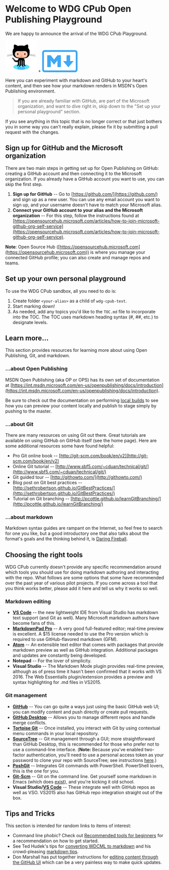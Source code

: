 # Welcome to WDG CPub Open Publishing Playground
We are happy to announce the arrival of the WDG CPub Playground.

![Git logo](../images/github-logo.png) + ![Markdown logo](../images/markdown-logo.png)

Here you can experiment with markdown and GitHub to your heart's content, and then see how your markdown renders in MSDN's Open Publishing environment.

> If you are already familiar with GitHub, are part of the Microsoft organization, and want to dive right in, skip down to the "Set up your personal playground" section.

If you see anything in this topic that is no longer correct or that just bothers you in some way you can't really explain, please fix it by submitting a pull request with the changes.

## Sign up for GitHub and the Microsoft organization
There are two main steps in getting set up for Open Publishing on GitHub: creating a GitHub account and then connecting it to the Microsoft organization.
If you already have a GitHub account you want to use, you can skip the first step.

1. **Sign up for GitHub** -- Go to [https://github.com/](https://github.com/) and sign up as a new user. You can use any email account you want to sign up, and your username doesn't have to match your Microsoft alias.
2. **Connect your GitHub account to your alias and the Microsoft organization** -- For this step, follow the instructions found at  [https://opensourcehub.microsoft.com/articles/how-to-join-microsoft-github-org-self-service](https://opensourcehub.microsoft.com/articles/how-to-join-microsoft-github-org-self-service).

**Note**: Open Source Hub ([https://opensourcehub.microsoft.com](https://opensourcehub.microsoft.com)) is where you manage your connected GitHub profile; you can also create and manage repos and teams.

## Set up your own personal playground
To use the WDG CPub sandbox, all you need to do is:

1. Create folder `<your-alias>` as a child of `wdg-cpub-test`.
2. Start marking down!
3. As needed, add any topics you'd like to the `TOC.md` file to incorporate into the TOC. The TOC uses markdown heading syntax (#, ##, etc.) to designate levels.

## Learn more...
This section provides resources for learning more about using Open Publishing, Git, and markdown.

### ...about Open Publishing
MSDN Open Publishing (aka OP or OPS) has its own set of documentation at [https://int.msdn.microsoft.com/en-us/openpublishing/docs/introduction](https://int.msdn.microsoft.com/en-us/openpublishing/docs/introduction).

Be sure to check out the documentation on performing [local builds](https://int.msdn.microsoft.com/en-us/openpublishing/docs/partnerdocs/local-build-and-preview) to see how you can preview your content locally and publish to stage simply by pushing to the master.

### ...about Git
There are many resources on using Git out there. Great tutorials are available on using GitHub on GitHub itself (see the home page). Here are some additional resources some have found helpful:

* Pro Git online book -- [http://git-scm.com/book/en/v2](http://git-scm.com/book/en/v2)
* Online Git tutorial -- [http://www.sbf5.com/~cduan/technical/git/](http://www.sbf5.com/~cduan/technical/git/)
* Git guided tour -- [http://githowto.com/](http://githowto.com/)
* Blog post on Git best practices -- [http://sethrobertson.github.io/GitBestPractices/](http://sethrobertson.github.io/GitBestPractices/)
* Tutorial on Git branching -- [http://pcottle.github.io/learnGitBranching/](http://pcottle.github.io/learnGitBranching/)

### ...about markdown
Markdown syntax guides are rampant on the Internet, so feel free to search for one you like, but a good introductory one that also talks about the format's goals and the thinking behind it, is [Daring Fireball](http://daringfireball.net/projects/markdown/).

## Choosing the right tools
WDG CPub currently doesn't provide any specific recommendation around which tools you should use for doing markdown authoring and interacting with the repo. What follows are some options that some have recommended over the past year of various pilot projects. If you come across a tool that you think works better, please add it here and tell us why it works so well.

### Markdown editing
* **[VS Code](https://code.visualstudio.com/)** -- the new lightweight IDE from Visual Studio has markdown text support (and Git as well). Many Microsoft markdown authors have become fans of this.
* **[MarkdownPad Pro](http://www.markdownpad.com/)** -- A very good full-featured editor; real-time preview is excellent. A $15 license needed to use the Pro version which is required to use GitHub-flavored markdown (GFM).
* **[Atom](http://atom.io)** -- An extensible text editor that comes with packages that provide markdown preview as well as GitHub integration. Additional packages and updates are constantly being developed.
* **Notepad** -- For the lover of simplicity.
* **Visual Studio** -- The Markdown Mode plugin provides real-time preview, although as of press time it hasn't been confirmed that it works with VS 2016. The Web Essentialls plugin/extension provides a preview and syntax highlighting for .md files in VS2015.

### Git management
* **[GitHub](https://github.com)** -- You can go quite a ways just using the basic GitHub web UI; you can modify content and push directly or create pull requests.
* **[GitHub Desktop](https://git-for-windows.github.io/)** -- Allows you to manage different repos and handle merge conflicts.
* **[Tortoise Git](https://tortoisegit.org/)** -- Once installed, you interact with Git by using contextual menu commands in your local repository.
* **[SourceTree](https://www.atlassian.com/software/sourcetree/overview)** -- Git management through a GUI; more straightforward than GitHub Desktop, this is recommended for those who prefer not to use a command-line interface. (**Note:** Because you've enabled two-factor authentication, you'll need to use a personal access token as your password to clone your repo with SourceTree; see instructions [here](https://confluence.atlassian.com/display/SOURCETREEKB/Two-Factor+Authentication+%282FA%29+with+GitHub+in+SourceTree).)
* **[PoshGit](https://github.com/dahlbyk/posh-git)** -- Integrates Git commands with PowerShell. PowerShell lovers, this is the one for you.
* **[Git-Scm](http://www.git-scm.com/downloads)** -- Git on the command line. Get yourself some markdown in Emacs (which does [exist](http://jblevins.org/projects/markdown-mode/)), and you're kicking it old school.
* **Visual Studio/[VS Code](https://code.visualstudio.com/)** -- These integrate well with GitHub repos as well as VSO. VS2015 also has GitHub repo integration straight out of the box.

## Tips and Tricks
This section is intended for random links to items of interest:

* Command line phobic? Check out [Recommended tools for beginners](../jasgro/tools-for-beginners.md) for a recommendation on how to get started.
* See Ted Hudek's tips for [converting WDCML to markdown](../tedhudek/wdcml-to-open-publish.md) and his crowd-pleasing [markdown tips](../tedhudek/markdown-tips.md).
* Don Marshall has put together instructions for [editing content through the GitHub UI](../domars/Directions_To_Update_Existing_Topic_Using_Browser.md) which can be a very painless way to make quick updates.


<!--HONumber=May16_HO4-->


